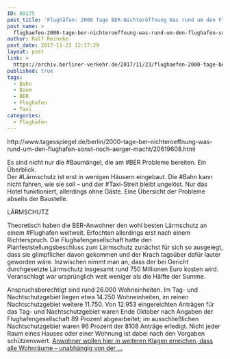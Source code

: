 ```yaml
---
ID: 89175
post_title: 'Flughäfen: 2000 Tage BER-Nichteröffnung Was rund um den Flughafen sonst noch Ärger macht  Lärmschutz, Tegel-Streit, Air-Berlin-Pleite, Verkehrsanbindung, aus Der Tagesspiegel'
post_name: >
  flughaefen-2000-tage-ber-nichteroeffnung-was-rund-um-den-flughafen-sonst-noch-aerger-macht-laermschutz-tegel-streit-air-berlin-pleite-verkehrsanbindung-aus-der-tagesspiegel
author: Ralf Reineke
post_date: 2017-11-23 12:17:29
layout: post
link: >
  https://archiv.berliner-verkehr.de/2017/11/23/flughaefen-2000-tage-ber-nichteroeffnung-was-rund-um-den-flughafen-sonst-noch-aerger-macht-laermschutz-tegel-streit-air-berlin-pleite-verkehrsanbindung-aus-der-tagesspiegel/
published: true
tags:
  - Bahn
  - Baum
  - BER
  - Flughafen
  - Taxi
categories:
  - Flughäfen
---
```

<p>
	http://www.tagesspiegel.de/berlin/2000-tage-ber-nichteroeffnung-was-rund-um-den-flughafen-sonst-noch-aerger-macht/20619608.html
</p>

<p>
	Es sind nicht nur die #Baum&auml;ngel, die am #BER Probleme bereiten. Ein &Uuml;berblick.<br />
	Der #L&auml;rmschutz ist erst in wenigen H&auml;usern eingebaut. Die #Bahn kann nicht fahren, wie sie soll &ndash; und der #Taxi-Streit bleibt ungel&ouml;st. Nur das Hotel funktioniert, allerdings ohne G&auml;ste. Eine &Uuml;bersicht der Probleme abseits der Baustelle.
</p>

<p>
	L&Auml;RMSCHUTZ
</p>

<p>
	Theoretisch haben die BER-Anwohner den wohl besten L&auml;rmschutz an einem #Flughafen weltweit. Erfochten allerdings erst nach einem Richterspruch. Die Flughafengesellschaft hatte den Planfeststellungsbeschluss zum L&auml;rmschutz zun&auml;chst f&uuml;r sich so ausgelegt, dass sie glimpflicher davon gekommen und der Krach tags&uuml;ber daf&uuml;r lauter geworden w&auml;re. Inzwischen nimmt man an, dass der bei Gericht durchgesetzte L&auml;rmschutz insgesamt rund 750 Millionen Euro kosten wird. Veranschlagt war urspr&uuml;nglich weit weniger als die H&auml;lfte der Summe.
</p>

<p>
	Anspruchsberechtigt sind rund 26.000 Wohneinheiten. Im Tag- und Nachtschutzgebiet liegen etwa 14.250 Wohneinheiten, im reinen Nachtschutzgebiet weitere 11.750. Von 12.953 eingereichten Antr&auml;gen f&uuml;r das Tag- und Nachtschutzgebiet waren Ende Oktober nach Angaben der Flughafengesellschaft 89 Prozent abgearbeitet; im ausschlie&szlig;lichen Nachtschutzgebiet waren 96 Prozent der 8108 Antr&auml;ge erledigt. Nicht jeder Raum eines Hauses oder einer Wohnung ist dabei nach den Vorgaben sch&uuml;tzenswert. <a href="http://www.tagesspiegel.de/berlin/2000-tage-ber-nichteroeffnung-was-rund-um-den-flughafen-sonst-noch-aerger-macht/20619608.html">Anwohner wollen hier in weiteren Klagen erreichen, dass alle Wohnr&auml;ume &ndash; unabh&auml;ngig von der ...</a>
</p>
